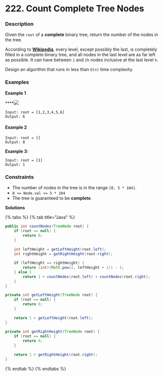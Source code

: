 # 222. Count Complete Tree Nodes

### Description

Given the `root` of a **complete** binary tree, return the number of the nodes in the tree.

According to [**Wikipedia**](http://en.wikipedia.org/wiki/Binary_tree#Types_of_binary_trees), every level, except possibly the last, is completely filled in a complete binary tree, and all nodes in the last level are as far left as possible. It can have between `1` and `2h` nodes inclusive at the last level `h`.

Design an algorithm that runs in less than `O(n)` time complexity.

### Examples

**Example 1**

\*\*\*\*![](https://assets.leetcode.com/uploads/2021/01/14/complete.jpg)

```text
Input: root = [1,2,3,4,5,6]
Output: 6
```

#### **Example 2**

```text
Input: root = []
Output: 0
```

**Example 3:**

```text
Input: root = [1]
Output: 1
```

### **Constraints**

* The number of nodes in the tree is in the range `[0, 5 * 104]`.
* `0 <= Node.val <= 5 * 104`
* The tree is guaranteed to be **complete**.

**Solutions**

{% tabs %}
{% tab title="Java" %}
```java
public int countNodes(TreeNode root) {
    if (root == null) {
        return 0;
    }
    
    int leftHeight = getLeftHeight(root.left);
    int rightHeight = getRightHeight(root.right);
    
    if (leftHeight == rightHeight) {
        return (int)(Math.pow(2, leftHeight + 1)) - 1;
    } else {
        return 1 + countNodes(root.left) + countNodes(root.right);
    }
}
    
private int getLeftHeight(TreeNode root) { 
    if (root == null) {
        return 0;
    }
    
    return 1 + getLeftHeight(root.left);
}
    
private int getRightHeight(TreeNode root) {
    if (root == null) {
        return 0;
    }
    
    return 1 + getRightHeight(root.right);
}
```
{% endtab %}
{% endtabs %}

